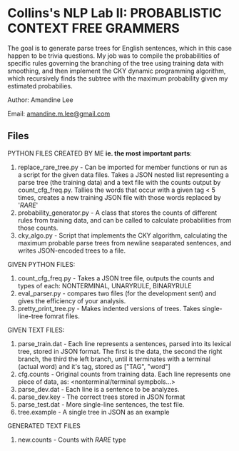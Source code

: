 Collins's NLP Lab II: PROBABLISTIC CONTEXT FREE GRAMMERS
========================================================

The goal is to generate parse trees for English sentences, which in this case happen to be trivia questions. 
My job was to compile the probabilities of specific rules governing the branching of the tree using training data with smoothing,
and then implement the CKY dynamic programming algorithm, which recursively finds the subtree with the maximum probability 
given my estimated probabilies.

Author: Amandine Lee

Email: amandine.m.lee@gmail.com

Files
------
PYTHON FILES CREATED BY ME **ie. the most important parts**:

1. replace_rare_tree.py - Can be imported for member functions or run as a script for the given data files. Takes a JSON nested list representing a parse tree (the training data) and a text file with the counts output by count_cfg_freq.py. Tallies the words that occur with a given tag < 5 times, creates a new training JSON file with those words replaced by '_RARE_'
2. probability_generator.py - A class that stores the counts of different rules from training data, and can be called to calculate probabilities from those counts.
3. cky_algo.py - Script that implements the CKY algorithm, calculating the maximum probable parse trees from newline seaparated sentences, and writes JSON-encoded trees to a file.

GIVEN PYTHON FILES:

1. count_cfg_freq.py - Takes a JSON tree file, outputs the counts and types of each: NONTERMINAL, UNARYRULE, BINARYRULE
2. eval_parser.py - compares two files (for the development sent) and gives the efficiency of your analysis. 
3. pretty_print_tree.py - Makes indented versions of trees. Takes single-line-tree fomrat files. 

GIVEN TEXT FILES:

1. parse_train.dat - Each line represents a sentences, parsed into its lexical tree, stored in JSON format. The first is the data, the second the right branch, the third the left branch, until it terminates with a terminal (actual word) and it's tag, stored as ["TAG", "word"]
2. cfg.counts - Original counts from training data. Each line represents one piece of data, as:  <count> <count-type> <nonterminal/terminal sympbols...>
3. parse_dev.dat - Each line is a sentence to be analyzes.
4. parse_dev.key - The correct trees stored in JSON format
5. parse_test.dat - More single-line sentences, the test file. 
6. tree.example - A single tree in JSON as an example

GENERATED TEXT FILES

1. new.counts - Counts with _RARE_ type

